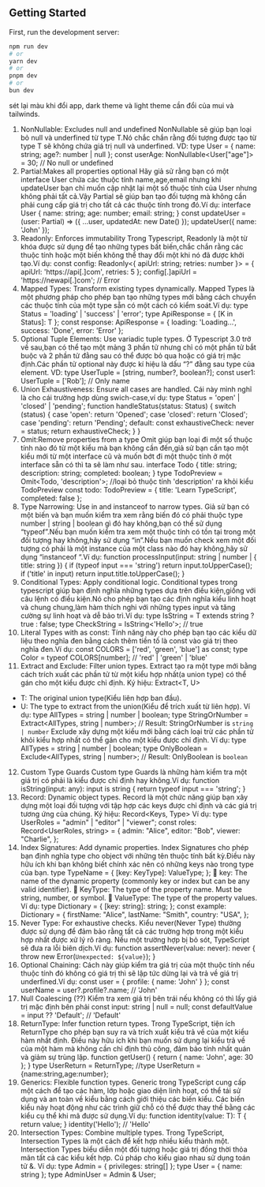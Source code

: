 ## Getting Started

First, run the development server:

```bash
npm run dev
# or
yarn dev
# or
pnpm dev
# or
bun dev
```

sét lại màu khi đổi app, dark theme và light theme cần đổi của mui và tailwinds.

1. NonNullable: Excludes null and undefined
   NonNullable sẽ giúp bạn loại bỏ null và underfined từ type T.Nó chắc chắn rằng đối tượng được tạo từ type T sẽ không chứa giá trị null và underfined.
   VD:
   type User = { name: string; age?: number | null };
   const userAge: NonNullable<User["age"]> = 30; // No null or undefined
2. Partial:Makes all properties optional
   Hãy giả sử rằng bạn có một interface User chứa các thuộc tính name,age,email nhưng khi updateUser bạn chỉ muốn cập nhật lại một số thuộc tính của User nhưng không phải tất cả.Vậy Partial sẽ giúp bạn tạo đối tượng mà không cần phải cung cấp giá trị cho tất cả các thuộc tính trong đó.Ví dụ:
   interface User { name: string; age: number; email: string; }
   const updateUser = (user: Partial<User>) => ({ ...user, updatedAt: new Date() });
   updateUser({ name: 'John' });
3. Readonly: Enforces immutability
   Trong Typescript, Readonly là một từ khóa được sử dụng để tạo những types bất biến,chắc chắn rằng các thuộc tính hoặc một biến không thể thay đổi một khi nó đã được khởi tạo.Ví dụ:
   const config: Readonly<{ apiUrl: string; retries: number }> = { apiUrl: 'https://api[.]com', retries: 5 };
   config[.]apiUrl = 'https://newapi[.]com'; // Error
4. Mapped Types: Transform existing types dynamically.
   Mapped Types là một phương pháp cho phép bạn tạo những types mới bằng cách chuyển các thuộc tính của một type sẵn có một cách có kiểm soát.Ví dụ:
   type Status = 'loading' | 'success' | 'error';
   type ApiResponse<T> = { [K in Status]: T };
   const response: ApiResponse<string> = { loading: 'Loading...', success: 'Done', error: 'Error' };
5. Optional Tuple Elements: Use variadic tuple types.
   Ở Typescript 3.0 trở về sau,bạn có thể tạo một mảng 3 phần tử nhưng chỉ có một phần tử bắt buộc và 2 phần tử đằng sau có thể được bỏ qua hoặc có giá trị mặc định.Các phần tử optional này được kí hiệu là dấu “?” đằng sau type của element.
   VD:
   type UserTuple = [string, number?, boolean?];
   const user1: UserTuple = ['Rob']; // Only name
6. Union Exhaustiveness: Ensure all cases are handled.
   Cái này mình nghĩ là cho cái trường hợp dùng swich-case,ví dụ:
   type Status = 'open' | 'closed' | 'pending';
   function handleStatus(status: Status) {
   switch (status) {
   case 'open': return 'Opened';
   case 'closed': return 'Closed';
   case 'pending': return 'Pending';
   default: const exhaustiveCheck: never = status; return exhaustiveCheck;
   }
   }
7. Omit:Remove properties from a type
   Omit giúp bạn loại đi một số thuộc tính nào đó từ một kiểu mà bạn không cần đến,giả sử bạn cần tạo một kiểu mới từ một interface cũ và muốn bớt đi một thuộc tính ở một interface sẵn có thì ta sẽ làm như sau.
   interface Todo { title: string; description: string; completed: boolean; }
   type TodoPreview = Omit<Todo, 'description'>;
   //loại bỏ thuộc tính 'description' ra khỏi kiểu TodoPreview
   const todo: TodoPreview = { title: 'Learn TypeScript', completed: false };
8. Type Narrowing: Use in and instanceof to narrow types.
   Giả sử bạn có một biến và bạn muốn kiểm tra xem rằng biến đó có phải thuộc type number | string | boolean gì đó hay không,bạn có thể sử dụng “typeof”.Nếu bạn muốn kiểm tra xem một thuộc tính có tồn tại trong một đối tượng hay không,hãy sử dụng “in”.Nếu bạn muốn check xem một đối tượng có phải là một instance của một class nào đó hay không,hãy sử dụng “instanceof “.Ví dụ:
   function processInput(input: string | number | { title: string }) {
   if (typeof input === 'string') return input.toUpperCase();
   if ('title' in input) return input.title.toUpperCase();
   }
9. Conditional Types: Apply conditional logic.
   Conditional types trong typescript giúp bạn định nghĩa những types dựa trên điều kiện,giống với câu lệnh có điều kiện.Nó cho phép bạn tạo các định nghĩa kiểu linh hoạt và chung chung,làm hàm thích nghi với những types input và tăng cường sự linh hoạt và dễ bảo trì.Ví dụ:
   type IsString<T> = T extends string ? true : false;
   type CheckString = IsString<'Hello'>; // true
10. Literal Types with as const:
    Tính năng này cho phép bạn tạo các kiểu dữ liệu theo nghĩa đen bằng cách thêm tiền tố là const vào giá trị theo nghĩa đen.Ví dụ:
    const COLORS = ['red', 'green', 'blue'] as const;
    type Color = typeof COLORS[number]; // 'red' | 'green' | 'blue'
11. Extract and Exclude: Filter union types.
    Extract tạo ra một type mới bằng cách trích xuất các phần tử từ một kiểu hợp nhất(a union type) có thể gán cho một kiểu được chỉ định.
    Ký hiệu: Extract<T, U>

-   T: The original union type(Kiểu liên hợp ban đầu).
-   U: The type to extract from the union(Kiểu để trích xuất từ liên hợp).
    Ví dụ:
    type AllTypes = string | number | boolean;
    type StringOrNumber = Extract<AllTypes, string | number>;
    // Result: StringOrNumber is `string | number`
    Exclude xây dựng một kiểu mới bằng cách loại trừ các phần tử khỏi kiểu hợp nhất có thể gán cho một kiểu được chỉ định.
    Ví dụ:
    type AllTypes = string | number | boolean;
    type OnlyBoolean = Exclude<AllTypes, string | number>;
    // Result: OnlyBoolean is `boolean`

12. Custom Type Guards
    Custom type Guards là những hàm kiểm tra một giá trị có phải là kiểu được chỉ định hay không.Ví dụ:
    function isString(input: any): input is string { return typeof input === 'string'; }
13. Record: Dynamic object types.
    Record là một chức năng giúp bạn xây dựng một loại đối tượng với tập hợp các keys được chỉ định và các giá trị tương ứng của chúng.
    Ký hiệu: Record<Keys, Type>
    Ví dụ:
    type UserRoles = "admin" | "editor" | "viewer";
    const roles: Record<UserRoles, string> = {
    admin: "Alice",
    editor: "Bob",
    viewer: "Charlie",
    };
14. Index Signatures: Add dynamic properties.
    Index Signatures cho phép bạn định nghĩa type cho object với những tên thuộc tính bất kỳ.Điều này hữu ích khi bạn không biết chính xác nên có những keys nào trong type của bạn.
    type TypeName = {
    [key: KeyType]: ValueType;
    };
     key: The name of the dynamic property (commonly key or index but can be any valid identifier).
     KeyType: The type of the property name. Must be string, number, or symbol.
     ValueType: The type of the property values.
    Ví dụ:
    type Dictionary = {
    [key: string]: string;
    };
    const example: Dictionary = {
    firstName: "Alice",
    lastName: "Smith",
    country: "USA",
    };
15. Never Type: For exhaustive checks.
    Kiểu never(Never Type) thường được sử dụng để đảm bảo rằng tất cả các trường hợp trong một kiểu hợp nhất được xử lý rõ ràng. Nếu một trường hợp bị bỏ sót, TypeScript sẽ đưa ra lỗi biên dịch.Ví dụ:
    function assertNever(value: never): never { throw new Error(`Unexpected: ${value}`); }
16. Optional Chaining:
    Cách này giúp kiểm tra giá trị của một thuộc tính nếu thuộc tính đó không có giá trị thì sẽ lập tức dừng lại và trả về giá trị underfined.Ví dụ:
    const user = { profile: { name: 'John' } };
    const userName = user?.profile?.name; // 'John'
17. Null Coalescing (??)
    Kiểm tra xem giá trị bên trái nếu không có thì lấy giá trị mặc định bên phải
    const input: string | null = null;
    const defaultValue = input ?? 'Default'; // 'Default'
18. ReturnType: Infer function return types.
    Trong TypeScript, tiện ích ReturnType cho phép bạn suy ra và trích xuất kiểu trả về của một kiểu hàm nhất định. Điều này hữu ích khi bạn muốn sử dụng lại kiểu trả về của một hàm mà không cần chỉ định thủ công, đảm bảo tính nhất quán và giảm sự trùng lặp.
    function getUser() { return { name: 'John', age: 30 }; }
    type UserReturn = ReturnType<typeof getUser>;
    //type UserReturn = {name:string,age:number};
19. Generics: Flexible function types.
    Generic trong TypeScript cung cấp một cách để tạo các hàm, lớp hoặc giao diện linh hoạt, có thể tái sử dụng và an toàn về kiểu bằng cách giới thiệu các biến kiểu. Các biến kiểu này hoạt động như các trình giữ chỗ có thể được thay thế bằng các kiểu cụ thể khi mã được sử dụng.Ví dụ:
    function identity<T>(value: T): T { return value; }
    identity<string>('Hello'); // 'Hello'
20. Intersection Types: Combine multiple types.
    Trong TypeScript, Intersection Types là một cách để kết hợp nhiều kiểu thành một. Intersection Types biểu diễn một đối tượng hoặc giá trị đồng thời thỏa mãn tất cả các kiểu kết hợp.
    Cú pháp cho kiểu giao nhau sử dụng toán tử &.
    Ví dụ:
    type Admin = { privileges: string[] };
    type User = { name: string };
    type AdminUser = Admin & User;

